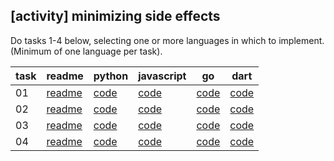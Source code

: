 ## [activity] minimizing side effects

Do tasks 1-4 below, selecting one or more languages in which to implement. (Minimum of one language per task).

task|readme|python|javascript|go|dart
---|---|---|---|---|---
01|[readme](./task01.md)|[code](./python/task01/task.py)|[code](./javascript/task01/task.js)|[code](./go/task01/task.go)|[code](./dart/task01/task.dart)|
02|[readme](./task02.md)|[code](./python/task02/task.py)|[code](./javascript/task02/task.js)|[code](./go/task02/task.go)|[code](./dart/task02/task.dart)|
03|[readme](./task03.md)|[code](./python/task03/task.py)|[code](./javascript/task03/task.js)|[code](./go/task03/task.go)|[code](./dart/task03/task.dart)|
04|[readme](./task04.md)|[code](./python/task04/task.py)|[code](./javascript/task04/task.js)|[code](./go/task04/task.go)|[code](./dart/task04/task.dart)|

